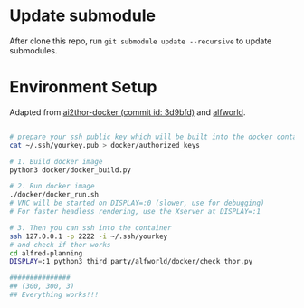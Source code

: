 # Update submodule 

After clone this repo, run `git submodule update --recursive` to update submodules.

# Environment Setup

Adapted from [ai2thor-docker (commit id: 3d9bfd)](https://github.com/allenai/ai2thor-docker/tree/3d9bfdfbb5caa30fd0c7b35daadea0cb7f05ca94) and [alfworld](https://github.com/alfworld/alfworld).

```bash

# prepare your ssh public key which will be built into the docker container
cat ~/.ssh/yourkey.pub > docker/authorized_keys

# 1. Build docker image
python3 docker/docker_build.py

# 2. Run docker image
./docker/docker_run.sh
# VNC will be started on DISPLAY=:0 (slower, use for debugging)
# For faster headless rendering, use the Xserver at DISPLAY=:1

# 3. Then you can ssh into the container
ssh 127.0.0.1 -p 2222 -i ~/.ssh/yourkey
# and check if thor works
cd alfred-planning
DISPLAY=:1 python3 third_party/alfworld/docker/check_thor.py

###############
## (300, 300, 3)
## Everything works!!!
```
